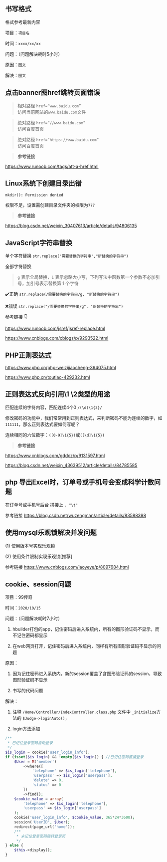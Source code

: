 ## 书写格式

格式参考最新内容

项目：`项目名`

时间：`xxxx/xx/xx`

问题：（问题解决耗时5小时）

原因：`图文`

解决：`图文`



## 点击banner图href跳转页面错误

> 相对路径 `href=”www.baidu.com”`  
>访问当前网站的`www.baidu.com`文件

> 绝对路径 `href=”//www.baidu.com”`  
>访问百度首页

> 绝对路径 `href=”https://www.baidu.com”`  
>访问百度首页



> **参考链接**

<https://www.runoob.com/tags/att-a-href.html>



## Linux系统下创建目录出错

`mkdir(): Permission denied`

权限不足，设置需创建目录文件夹的权限为`777`



> **参考链接**

<https://blog.csdn.net/weixin_30407613/article/details/94806135>



## JavaScript字符串替换

单个字符替换  `str.replace("需要替换的字符串","新替换的字符串")`

全部字符替换

> `g` 表示全局替换，`i` 表示忽略大小写，下列写法中函数第一个参数不必加引号，加引号表示替换第 1 个字符

✔️正确 `str.replace(/需要替换的字符串/g, "新替换的字符串")`

❌错误 `str.replace("/需要替换的字符串/g", "新替换的字符串")`



参考链接 👇

https://www.runoob.com/jsref/jsref-replace.html

https://www.cnblogs.com/cblogs/p/9293522.html



## PHP正则表达式

<https://www.php.cn/php-weizijiaocheng-394075.html>

<https://www.php.cn/toutiao-429232.html>



## 正则表达式反向引用\1 \2类型的用途

匹配连续的字符内容，匹配连续4个0 `/(\d)\1{3}/`

修改密码的功能中，我们常常用到正则表达式，来判断密码不能为连续的数字，如`111111`，那么正则表达式要如何写呢？

连续相同的六位数字：`([0-9]\1{5})`或`([\d]\1{5})`



> **参考链接**

<https://www.cnblogs.com/gddcz/p/9131597.html>

<https://blog.csdn.net/weixin_43639512/article/details/84785585>



## php 导出Excel时，订单号或手机号会变成科学计数问题

在订单号或手机号后台 拼接上 `. "\t"`

参考链接 https://blog.csdn.net/wuzengman/article/details/83588398



## 使用mysql乐观锁解决并发问题

(1) 使用版本号实现乐观锁

(2) 使用条件限制实现乐观锁[推荐]

参考链接 https://www.cnblogs.com/laoyeye/p/8097684.html

 

## cookie、session问题

项目：99传奇

时间：`2020/10/15`

问题：（问题解决耗时7小时）

1. hbuilder打包的app，记住密码后进入系统内，所有的图形验证码不显示，而不记住密码都显示

2. 在web网页打开，记住密码后进入系统内，同样有所有图形验证码不显示的问题



原因：

1. 因为记住密码进入系统内，新的session覆盖了含图形验证码的session，导致图形验证码不显示

2. 书写的代码问题



解决：

1. 注释 `/Home/Controller/IndexController.class.php` 文件中 `_initialize`方法的 `$Judge->loginAuto();`

2. login方法添加

```php
/**
 * 已记住登录密码自动登录
 */
$is_login = cookie('user_login_info');
if (isset($is_login) && !empty($is_login)) { //已记住密码直接登录
    $User = M('member')
        ->where([
            'telephone' => $is_login['telephone'],
            'userpass' => $is_login['userpass'],
            'delete' => 0,
            'status' => 0
        ])
        ->find();
    $cookie_value = array(
        'telephone' => $is_login['telephone'],
        'userpass' => $is_login['userpass']
    );
    cookie('user_login_info', $cookie_value, 365*24*3600);
    session('UserID', $User);
    redirect(page_url('home'));
    /**
     * 未记住登录密码跳转登录页
     */
} else {
    $this->display();
}
```

